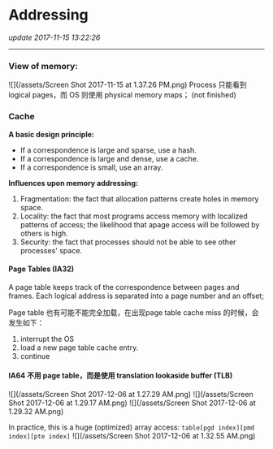 # Addressing
_update 2017-11-15 13:22:26_

---
### View of memory:
![](/assets/Screen Shot 2017-11-15 at 1.37.26 PM.png)
Process 只能看到 logical pages，而 OS 则使用 physical memory maps；
(not finished)

### Cache
**A basic design principle:**  

* If a correspondence is large and sparse, use a hash.
* If a correspondence is large and dense, use a cache.
* If a correspondence is small, use an array.

**Influences upon memory addressing:**

1. Fragmentation: the fact that allocation patterns create holes in memory space.
2. Locality: the fact that most programs access memory with localized patterns of access; the likelihood that apage access will be followed by others is high.
3. Security: the fact that processes should not be able to
see other processes' space. 

#### Page Tables (IA32)
A page table keeps track of the correspondence between pages and frames. Each logical address is separated into a page number and an offset;

Page table 也有可能不能完全加载，在出现page table cache miss 的时候，会发生如下：

1. interrupt the OS
2. load a new page table cache entry.
3. continue

#### IA64 不用 page table，而是使用 translation lookaside buffer (TLB)
![](/assets/Screen Shot 2017-12-06 at 1.27.29 AM.png)
![](/assets/Screen Shot 2017-12-06 at 1.29.17 AM.png)
![](/assets/Screen Shot 2017-12-06 at 1.29.32 AM.png)

In practice, this is a huge (optimized) array access: 
`table[pgd index][pmd index][pte index]`
![](/assets/Screen Shot 2017-12-06 at 1.32.55 AM.png)
